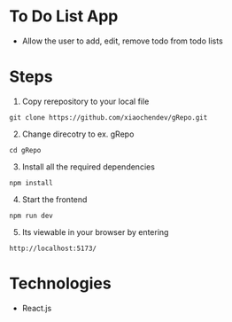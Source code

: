#  To Do List App
- Allow the user to add, edit, remove todo from todo lists


# Steps
1. Copy rerepository to your local file
```
git clone https://github.com/xiaochendev/gRepo.git
```

2. Change direcotry to ex. gRepo
```
cd gRepo
```

3. Install all the required dependencies
```
npm install
```

4. Start the frontend
```
npm run dev
```

5. Its viewable in your browser by entering

```
http://localhost:5173/
```


# Technologies
- React.js